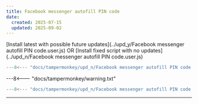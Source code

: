 ```yaml
---
title: Facebook messenger autofill PIN code
date:
  created: 2025-07-15
  updated: 2025-09-02
---
```


<!-- GENERATED FILE -->
[Install latest with possible future updates](../upd_y/Facebook messenger autofill PIN code.user.js)
OR
[Install fixed script with no updates](../upd_n/Facebook messenger autofill PIN code.user.js)
```js show_lines="1:10"
---8<--- "docs/tampermonkey/upd_n/Facebook messenger autofill PIN code.user.js::100"
```
<!-- more -->
---8<--- "docs/tampermonkey/warning.txt"
```js
---8<--- "docs/tampermonkey/upd_n/Facebook messenger autofill PIN code.user.js:1:"
```

------------
